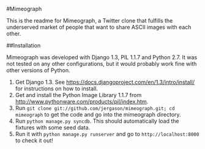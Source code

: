#Mimeograph

This is the readme for Mimeograph, a Twitter clone that fulfills the
underserved market of people that want to share ASCII images with each
other.

##Installation

Mimeograph was developed with Django 1.3, PIL 1.1.7 and Python 2.7. It
was not tested on any other configurations, but it would probably work
fine with other versions of Python.


1. Get Django 1.3. See https://docs.djangoproject.com/en/1.3/intro/install/ 
   for instructions on how to install.
2. Get and install the Python Image Library 1.1.7 from
   http://www.pythonware.com/products/pil/index.htm.
3. Run `git clone git://github.com/jergason/mimeograph.git; cd mimeograph`
   to get the code and go into the mimeograph directory.
4. Run `python manage.py syncdb`. This should automatically load the
   fixtures with some seed data.
5. Run it with `python manage.py runserver` and go to
   `http://localhost:8000` to check it out!
